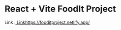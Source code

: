 # React + Vite FoodIt Project

Link :[ <a href="[fooditproject.netlify.app](https://fooditproject.netlify.app/)https://fooditproject.netlify.app/" target="_blank">Link</a>](https://fooditproject.netlify.app/)https://fooditproject.netlify.app/

